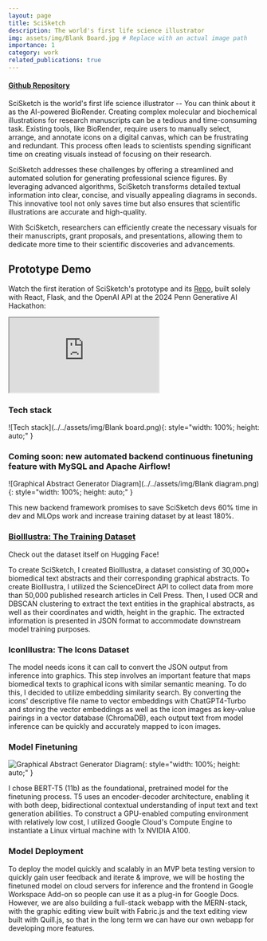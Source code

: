 ```yaml
---
layout: page
title: SciSketch
description: The world's first life science illustrator
img: assets/img/Blank Board.jpg # Replace with an actual image path
importance: 1
category: work
related_publications: true
---
```


#### [Github Repository](https://github.com/stevensusas/SciSketch)

SciSketch is the world's first life science illustrator -- You can think about it as the AI-powered BioRender. Creating complex molecular and biochemical illustrations for research manuscripts can be a tedious and time-consuming task. Existing tools, like BioRender, require users to manually select, arrange, and annotate icons on a digital canvas, which can be frustrating and redundant. This process often leads to scientists spending significant time on creating visuals instead of focusing on their research.

SciSketch addresses these challenges by offering a streamlined and automated solution for generating professional science figures. By leveraging advanced algorithms, SciSketch transforms detailed textual information into clear, concise, and visually appealing diagrams in seconds. This innovative tool not only saves time but also ensures that scientific illustrations are accurate and high-quality.

With SciSketch, researchers can efficiently create the necessary visuals for their manuscripts, grant proposals, and presentations, allowing them to dedicate more time to their scientific discoveries and advancements.

## Prototype Demo

Watch the first iteration of SciSketch's prototype and its [Repo](https://github.com/stevensusas/SciSketch), built solely with React, Flask, and the OpenAI API at the 2024 Penn Generative AI Hackathon:

<div class="embed-responsive embed-responsive-16by9">
  <iframe class="embed-responsive-item" src="https://github.com/stevensusas/SciSketch-Summer/assets/113653645/666215e6-09c8-4e9a-9e1b-6f9b45812c07" allowfullscreen></iframe>
</div>

### Tech stack

![Tech stack](../../assets/img/Blank board.png){: style="width: 100%; height: auto;" }

### Coming soon: new automated backend continuous finetuning feature with MySQL and Apache Airflow!

![Graphical Abstract Generator Diagram](../../assets/img/Blank diagram.png){: style="width: 100%; height: auto;" }

This new backend framework promises to save SciSketch devs 60% time in dev and MLOps work and increase training dataset by at least 180%.

### [BioIllustra: The Training Dataset](https://huggingface.co/datasets/stevensu123/BioIllustra)

Check out the dataset itself on Hugging Face!

To create SciSketch, I created BioIllustra, a dataset consisting of 30,000+ biomedical text abstracts and their corresponding graphical abstracts. To create BioIllustra, I utilized the ScienceDirect API to collect data from more than 50,000 published research articles in Cell Press. Then, I used OCR and DBSCAN clustering to extract the text entities in the graphical abstracts, as well as their coordinates and width, height in the graphic. The extracted information is presented in JSON format to accommodate downstream model training purposes.

### IconIllustra: The Icons Dataset

The model needs icons it can call to convert the JSON output from inference into graphics. This step involves an important feature that maps biomedical texts to graphical icons with similar semantic meaning. To do this, I decided to utilize embedding similarity search. By converting the icons' descriptive file name to vector embeddings with ChatGPT4-Turbo and storing the vector embeddings as well as the icon images as key-value pairings in a vector database (ChromaDB), each output text from model inference can be quickly and accurately mapped to icon images.

### Model Finetuning

![Graphical Abstract Generator Diagram](../../assets/img/345631525-2e7551ae-e833-4b53-ad92-543c279d370b.png){: style="width: 100%; height: auto;" }

I chose BERT-T5 (11b) as the foundational, pretrained model for the finetuning process. T5 uses an encoder-decoder architecture, enabling it with both deep, bidirectional contextual understanding of input text and text generation abilities. To construct a GPU-enabled computing environment with relatively low cost, I utilized Google Cloud's Compute Engine to instantiate a Linux virtual machine with 1x NVIDIA A100.

### Model Deployment

To deploy the model quickly and scalably in an MVP beta testing version to quickly gain user feedback and iterate & improve, we will be hosting the finetuned model on cloud servers for inference and the frontend in Google Workspace Add-on so people can use it as a plug-in for Google Docs. However, we are also building a full-stack webapp with the MERN-stack, with the graphic editing view built with Fabric.js and the text editing view built with Quill.js, so that in the long term we can have our own webapp for developing more features.
